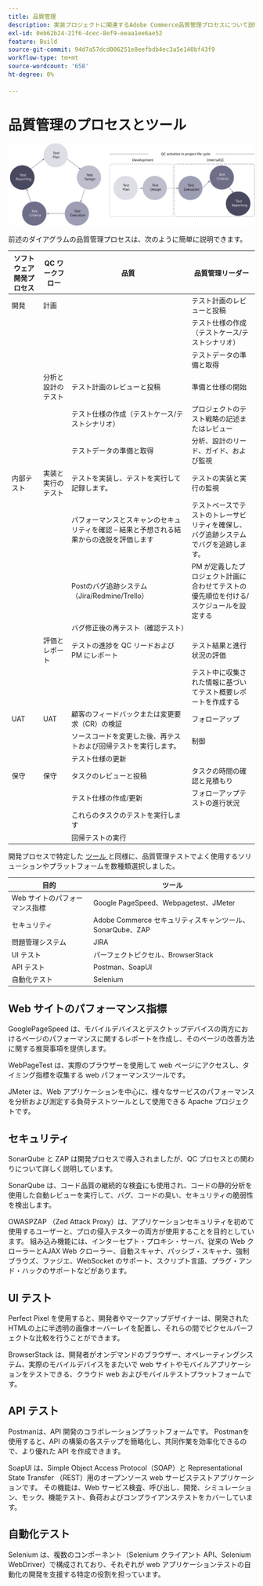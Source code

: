 ```yaml
---
title: 品質管理
description: 実装プロジェクトに関連するAdobe Commerce品質管理プロセスについて説明します。
exl-id: 0eb62b24-21f6-4cec-8ef9-eeaa1ee6ae52
feature: Build
source-git-commit: 94d7a57dcd006251e8eefbdb4ec3a5e140bf43f9
workflow-type: tm+mt
source-wordcount: '658'
ht-degree: 0%

---
```


# 品質管理のプロセスとツール

![ 品質管理の工程図 ](../../assets/playbooks/quality-control-diagram.svg)

前述のダイアグラムの品質管理プロセスは、次のように簡単に説明できます。

<table>
<thead>
  <tr>
    <th>ソフトウェア開発プロセス</th>
    <th>QC ワークフロー</th>
    <th>品質</th>
    <th>品質管理リーダー</th>
  </tr>
</thead>
<tbody>
  <tr>
    <td>開発</td>
    <td>計画</td>
    <td></td>
    <td>テスト計画のレビューと投稿</td>
  </tr>
  <tr>
    <td></td>
    <td></td>
    <td></td>
    <td>テスト仕様の作成（テストケース/テストシナリオ）</td>
  </tr>
  <tr>
    <td></td>
    <td></td>
    <td></td>
    <td>テストデータの準備と取得</td>
  </tr>
  <tr>
    <td></td>
    <td>分析と設計のテスト</td>
    <td>テスト計画のレビューと投稿</td>
    <td>準備と仕様の開始</td>
  </tr>
  <tr>
    <td></td>
    <td></td>
    <td>テスト仕様の作成（テストケース/テストシナリオ）</td>
    <td>プロジェクトのテスト戦略の記述またはレビュー</td>
  </tr>
  <tr>
    <td></td>
    <td></td>
    <td>テストデータの準備と取得</td>
    <td> 分析、設計のリード、ガイド、および監視</td>
  </tr>
  <tr>
    <td>内部テスト</td>
    <td>実装と実行のテスト</td>
    <td>テストを実装し、テストを実行して記録します。</td>
    <td>テストの実装と実行の監視</td>
  </tr>
  <tr>
    <td></td>
    <td></td>
    <td>パフォーマンスとスキャンのセキュリティを確認 – 結果と予想される結果からの逸脱を評価します</td>
    <td>テストベースでテストのトレーサビリティを確保し、バグ追跡システムでバグを追跡します。</td>
  </tr>
  <tr>
    <td></td>
    <td></td>
    <td>Postのバグ追跡システム（Jira/Redmine/Trello）</td>
    <td>PM が定義したプロジェクト計画に合わせてテストの優先順位を付ける/スケジュールを設定する</td>
  </tr>
  <tr>
    <td></td>
    <td></td>
    <td>バグ修正後の再テスト（確認テスト）</td>
    <td></td>
  </tr>
  <tr>
    <td></td>
    <td>評価とレポート</td>
    <td>テストの進捗を QC リードおよび PM にレポート</td>
    <td>テスト結果と進行状況の評価</td>
  </tr>
  <tr>
    <td></td>
    <td></td>
    <td></td>
    <td>テスト中に収集された情報に基づいてテスト概要レポートを作成する</td>
  </tr>
  <tr>
    <td>UAT</td>
    <td>UAT</td>
    <td>顧客のフィードバックまたは変更要求（CR）の検証</td>
    <td>フォローアップ</td>
  </tr>
  <tr>
    <td></td>
    <td></td>
    <td>ソースコードを変更した後、再テストおよび回帰テストを実行します。</td>
    <td>制御</td>
  </tr>
  <tr>
    <td></td>
    <td></td>
    <td>テスト仕様の更新</td>
    <td></td>
  </tr>
  <tr>
    <td>保守</td>
    <td>保守</td>
    <td>タスクのレビューと投稿</td>
    <td>タスクの時間の確認と見積もり</td>
  </tr>
  <tr>
    <td></td>
    <td></td>
    <td>テスト仕様の作成/更新</td>
    <td>フォローアップテストの進行状況</td>
  </tr>
  <tr>
    <td></td>
    <td></td>
    <td>これらのタスクのテストを実行します</td>
    <td></td>
  </tr>
  <tr>
    <td></td>
    <td></td>
    <td>回帰テストの実行</td>
    <td></td>
  </tr>
</tbody>
</table>

開発プロセスで特定した [ ツール ](project-management-tools.md) と同様に、品質管理テストでよく使用するソリューションやプラットフォームを数種類選択しました。

| 目的 | ツール |
|---------------------------|---------------------------------------------------|
| Web サイトのパフォーマンス指標 | Google PageSpeed、Webpagetest、JMeter |
| セキュリティ | Adobe Commerce セキュリティスキャンツール、SonarQube、ZAP |
| 問題管理システム | JIRA |
| UI テスト | パーフェクトピクセル、BrowserStack |
| API テスト | Postman、SoapUI |
| 自動化テスト | Selenium |


## Web サイトのパフォーマンス指標

GooglePageSpeed は、モバイルデバイスとデスクトップデバイスの両方におけるページのパフォーマンスに関するレポートを作成し、そのページの改善方法に関する推奨事項を提供します。

WebPageTest は、実際のブラウザーを使用して web ページにアクセスし、タイミング指標を収集する web パフォーマンスツールです。

JMeter は、Web アプリケーションを中心に、様々なサービスのパフォーマンスを分析および測定する負荷テストツールとして使用できる Apache プロジェクトです。

## セキュリティ

SonarQube と ZAP は開発プロセスで導入されましたが、QC プロセスとの関わりについて詳しく説明しています。

SonarQube は、コード品質の継続的な検査にも使用され、コードの静的分析を使用した自動レビューを実行して、バグ、コードの臭い、セキュリティの脆弱性を検出します。

OWASPZAP （Zed Attack Proxy）は、アプリケーションセキュリティを初めて使用するユーザーと、プロの侵入テスターの両方が使用することを目的としています。 組み込み機能には、インターセプト・プロキシ・サーバ、従来の Web クローラーとAJAX Web クローラー、自動スキャナ、パッシブ・スキャナ、強制ブラウズ、ファジエ、WebSocket のサポート、スクリプト言語、プラグ・アンド・ハックのサポートなどがあります。

## UI テスト

Perfect Pixel を使用すると、開発者やマークアップデザイナーは、開発されたHTMLの上に半透明の画像オーバーレイを配置し、それらの間でピクセルパーフェクトな比較を行うことができます。

BrowserStack は、開発者がオンデマンドのブラウザー、オペレーティングシステム、実際のモバイルデバイスをまたいで web サイトやモバイルアプリケーションをテストできる、クラウド web およびモバイルテストプラットフォームです。

## API テスト

Postmanは、API 開発のコラボレーションプラットフォームです。 Postmanを使用すると、API の構築の各ステップを簡略化し、共同作業を効率化できるので、より優れた API を作成できます。

SoapUI は、Simple Object Access Protocol（SOAP）と Representational State Transfer （REST）用のオープンソース web サービステストアプリケーションです。 その機能は、Web サービス検査、呼び出し、開発、シミュレーション、モック、機能テスト、負荷およびコンプライアンステストをカバーしています。

## 自動化テスト

Selenium は、複数のコンポーネント（Selenium クライアント API、Selenium WebDriver）で構成されており、それぞれが web アプリケーションテストの自動化の開発を支援する特定の役割を担っています。
